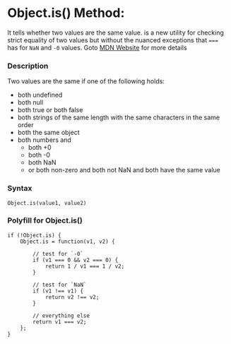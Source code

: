 # Object.is() Method:

It tells whether two values are the same value. is a new utility for checking strict equality of two values
but without the nuanced exceptions that `===` has for `NaN` and `-0` values. Goto [MDN Website](https://developer.mozilla.org/en-US/docs/Web/JavaScript/Reference/Global_Objects/Object/is) for more details

### Description 

Two values are the same if one of the following holds:

* both undefined
* both null
* both true or both false
* both strings of the same length with the same characters in the same order
* both the same object
* both numbers and
    * both +0
    * both -0
    * both NaN
    * or both non-zero and both not NaN and both have the same value

### Syntax

```
Object.is(value1, value2)
```

### Polyfill for Object.is()
```
if (!Object.is) {
    Object.is = function(v1, v2) {
        
        // test for `-0`
        if (v1 === 0 && v2 === 0) {
            return 1 / v1 === 1 / v2;
        }

        // test for `NaN`
        if (v1 !== v1) {
            return v2 !== v2;
        }

        // everything else
        return v1 === v2;
    };
}
```